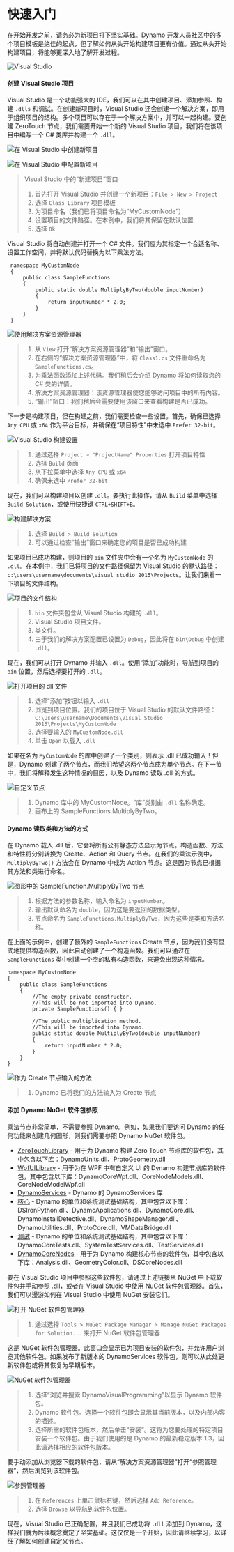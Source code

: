 # 快速入门

在开始开发之前，请务必为新项目打下坚实基础。Dynamo 开发人员社区中的多个项目模板是绝佳的起点，但了解如何从头开始构建项目更有价值。通过从头开始构建项目，将能够更深入地了解开发过程。

![Visual Studio](images/visual-studio.jpg)

#### 创建 Visual Studio 项目 <a href="#creating-a-visual-studio-project" id="creating-a-visual-studio-project"></a>

Visual Studio 是一个功能强大的 IDE，我们可以在其中创建项目、添加参照、构建 `.dlls` 和调试。在创建新项目时，Visual Studio 还会创建一个解决方案，即用于组织项目的结构。多个项目可以存在于一个解决方案中，并可以一起构建。要创建 ZeroTouch 节点，我们需要开始一个新的 Visual Studio 项目，我们将在该项目中编写一个 C# 类库并构建一个 `.dll`。

![在 Visual Studio 中创建新项目](images/vs-new-project-1.jpg)

![在 Visual Studio 中配置新项目](images/vs-new-project-2.jpg)

> Visual Studio 中的“新建项目”窗口
>
> 1. 首先打开 Visual Studio 并创建一个新项目：`File > New > Project`
> 2. 选择 `Class Library` 项目模板
> 3. 为项目命名（我们已将项目命名为“MyCustomNode”）
> 4. 设置项目的文件路径。在本例中，我们将其保留在默认位置
> 5. 选择 `Ok`

Visual Studio 将自动创建并打开一个 C# 文件。我们应为其指定一个合适名称、设置工作空间，并将默认代码替换为以下乘法方法。

```
 namespace MyCustomNode
 {
     public class SampleFunctions
     {
         public static double MultiplyByTwo(double inputNumber)
         {
             return inputNumber * 2.0;
         }
     }
 }
```

![使用解决方案资源管理器](images/vs-edit-class.jpg)

> 1. 从 `View` 打开“解决方案资源管理器”和“输出”窗口。
> 2. 在右侧的“解决方案资源管理器”中，将 `Class1.cs` 文件重命名为 `SampleFunctions.cs`。
> 3. 为乘法函数添加上述代码。我们稍后会介绍 Dynamo 将如何读取您的 C# 类的详情。
> 4. 解决方案资源管理器：该资源管理器使您能够访问项目中的所有内容。
> 5. “输出”窗口：我们稍后会需要使用该窗口来查看构建是否已成功。

下一步是构建项目，但在构建之前，我们需要检查一些设置。首先，确保已选择 `Any CPU` 或 `x64` 作为平台目标，并确保在“项目特性”中未选中 `Prefer 32-bit`。

![Visual Studio 构建设置](images/vs-build-settings.jpg)

> 1. 通过选择 `Project > "ProjectName" Properties` 打开项目特性
> 2. 选择 `Build` 页面
> 3. 从下拉菜单中选择 `Any CPU` 或 `x64`
> 4. 确保未选中 `Prefer 32-bit`

现在，我们可以构建项目以创建 `.dll`。要执行此操作，请从 `Build` 菜单中选择 `Build Solution`，或使用快捷键 `CTRL+SHIFT+B`。

![构建解决方案](images/vs-build.jpg)

> 1. 选择 `Build > Build Solution`
> 2. 可以通过检查“输出”窗口来确定您的项目是否已成功构建

如果项目已成功构建，则项目的 `bin` 文件夹中会有一个名为 `MyCustomNode` 的 `.dll`。在本例中，我们已将项目的文件路径保留为 Visual Studio 的默认路径：`c:\users\username\documents\visual studio 2015\Projects`。让我们来看一下项目的文件结构。

![项目的文件结构](images/folder-structure.jpg)

> 1. `bin` 文件夹包含从 Visual Studio 构建的 `.dll`。
> 2. Visual Studio 项目文件。
> 3. 类文件。
> 4. 由于我们的解决方案配置已设置为 `Debug`，因此将在 `bin\Debug` 中创建 `.dll`。

现在，我们可以打开 Dynamo 并输入 `.dll`。使用“添加”功能时，导航到项目的 `bin` 位置，然后选择要打开的 `.dll`。

![打开项目的 dll 文件](images/dyn-import-dll.jpg)

> 1. 选择“添加”按钮以输入 `.dll`
> 2. 浏览到项目位置。我们的项目位于 Visual Studio 的默认文件路径：`C:\Users\username\Documents\Visual Studio 2015\Projects\MyCustomNode`
> 3. 选择要输入的 `MyCustomNode.dll`
> 4. 单击 `Open` 以载入 `.dll`

如果在名为 `MyCustomNode` 的库中创建了一个类别，则表示 .dll 已成功输入！但是，Dynamo 创建了两个节点，而我们希望这两个节点成为单个节点。在下一节中，我们将解释发生这种情况的原因，以及 Dynamo 读取 .dll 的方式。

![自定义节点](images/dyn-customnode.jpg)

> 1. Dynamo 库中的 MyCustomNode。“库”类别由 `.dll` 名称确定。
> 2. 画布上的 SampleFunctions.MultiplyByTwo。

#### Dynamo 读取类和方法的方式 <a href="#how-dynamo-reads-classes-and-methods" id="how-dynamo-reads-classes-and-methods"></a>

在 Dynamo 载入 .dll 后，它会将所有公有静态方法显示为节点。构造函数、方法和特性将分别转换为 Create、Action 和 Query 节点。在我们的乘法示例中，`MultiplyByTwo()` 方法会在 Dynamo 中成为 Action 节点。这是因为节点已根据其方法和类进行命名。

![图形中的 SampleFunction.MultiplyByTwo 节点](images/multiplybytwo.png)

> 1. 根据方法的参数名称，输入命名为 `inputNumber`。
> 2. 输出默认命名为 `double`，因为这是要返回的数据类型。
> 3. 节点命名为 `SampleFunctions.MultiplyByTwo`，因为这些是类和方法名称。

在上面的示例中，创建了额外的 `SampleFunctions` Create 节点，因为我们没有显式地提供构造函数，因此自动创建了一个构造函数。我们可以通过在 `SampleFunctions` 类中创建一个空的私有构造函数，来避免出现这种情况。

```
namespace MyCustomNode
{
    public class SampleFunctions
    {
        //The empty private constructor.
        //This will be not imported into Dynamo.
        private SampleFunctions() { }

        //The public multiplication method. 
        //This will be imported into Dynamo.
        public static double MultiplyByTwo(double inputNumber)
        {
            return inputNumber * 2.0;
        }
    }
}
```

![作为 Create 节点输入的方法](images/private-constructor.jpg)

> 1. Dynamo 已将我们的方法输入为 Create 节点

#### 添加 Dynamo NuGet 软件包参照 <a href="#adding-dynamo-nuget-package-references" id="adding-dynamo-nuget-package-references"></a>

乘法节点非常简单，不需要参照 Dynamo。例如，如果我们要访问 Dynamo 的任何功能来创建几何图形，则我们需要参照 Dynamo NuGet 软件包。

* [ZeroTouchLibrary](https://www.nuget.org/packages/DynamoVisualProgramming.ZeroTouchLibrary/2.0.0-beta3026) \- 用于为 Dynamo 构建 Zero Touch 节点库的软件包，其中包含以下库：DynamoUnits.dll、ProtoGeometry.dll
* [WpfUILibrary](https://www.nuget.org/packages/DynamoVisualProgramming.WpfUILibrary/2.0.0-beta3026) \- 用于为在 WPF 中有自定义 UI 的 Dynamo 构建节点库的软件包，其中包含以下库：DynamoCoreWpf.dll、CoreNodeModels.dll、CoreNodeModelWpf.dll
* [DynamoServices](https://www.nuget.org/packages/DynamoVisualProgramming.WpfUILibrary/2.0.0-beta3026) \- Dynamo 的 DynamoServices 库
* [核心](https://www.nuget.org/packages/DynamoVisualProgramming.Core/2.0.0-beta3026) \- Dynamo 的单位和系统测试基础结构，其中包含以下库：DSIronPython.dll、DynamoApplications.dll、DynamoCore.dll、DynamoInstallDetective.dll、DynamoShapeManager.dll、DynamoUtilities.dll、ProtoCore.dll、VMDataBridge.dll
* [测试](https://www.nuget.org/packages/DynamoVisualProgramming.Tests/2.0.0-beta3026) \- Dynamo 的单位和系统测试基础结构，其中包含以下库：DynamoCoreTests.dll、SystemTestServices.dll、TestServices.dll
* [DynamoCoreNodes](https://www.nuget.org/packages/DynamoVisualProgramming.DynamoCoreNodes/2.0.0-beta3026) \- 用于为 Dynamo 构建核心节点的软件包，其中包含以下库：Analysis.dll、GeometryColor.dll、DSCoreNodes.dll

要在 Visual Studio 项目中参照这些软件包，请通过上述链接从 NuGet 中下载软件包并手动参照 .dll，或者在 Visual Studio 中使用 NuGet 软件包管理器。首先，我们可以漫游如何在 Visual Studio 中使用 NuGet 安装它们。

![打开 NuGet 软件包管理器](images/vs-nuget-package-manager2.jpg)

> 1. 通过选择 `Tools > NuGet Package Manager > Manage NuGet Packages for Solution...` 来打开 NuGet 软件包管理器

这是 NuGet 软件包管理器。此窗口会显示已为项目安装的软件包，并允许用户浏览其他软件包。如果发布了新版本的 DynamoServices 软件包，则可以从此处更新软件包或将其恢复为早期版本。

![NuGet 软件包管理器](images/vs-nuget-package-manager.jpg)

> 1. 选择“浏览并搜索 DynamoVisualProgramming”以显示 Dynamo 软件包。
> 2. Dynamo 软件包。选择一个软件包即会显示其当前版本，以及内部内容的描述。
> 3. 选择所需的软件包版本，然后单击“安装”。这将为您要处理的特定项目安装一个软件包。由于我们使用的是 Dynamo 的最新稳定版本 1.3，因此请选择相应的软件包版本。

要手动添加从浏览器下载的软件包，请从“解决方案资源管理器”打开“参照管理器”，然后浏览到该软件包。

![参照管理器](images/vs-manual-dynamo-package.jpg)

> 1. 在 `References` 上单击鼠标右键，然后选择 `Add Reference`。
> 2. 选择 `Browse` 以导航到软件包位置。

现在，Visual Studio 已正确配置，并且我们已成功将 `.dll` 添加到 Dynamo，这样我们就为后续概念奠定了坚实基础。这仅仅是一个开始，因此请继续学习，以详细了解如何创建自定义节点。
